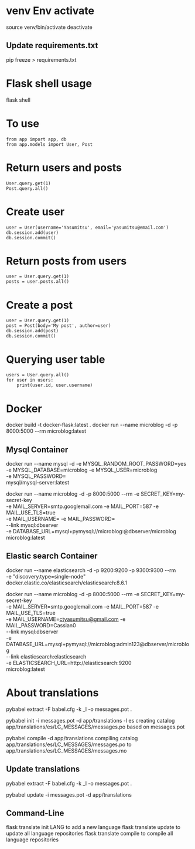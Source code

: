 # venv Env activate

source venv/bin/activate
deactivate

## Update requirements.txt

pip freeze > requirements.txt

# Flask shell usage

flask shell

# To use

    from app import app, db
    from app.models import User, Post

# Return users and posts

    User.query.get(1)
    Post.query.all()

# Create user

    user = User(username='Yasumitsu', email='yasumitsu@email.com')
    db.session.add(user)
    db.session.commit()

# Return posts from users

    user = User.query.get(1)
    posts = user.posts.all()

# Create a post

    user = User.query.get(1)
    post = Post(body='My post', author=user)
    db.session.add(post)
    db.session.commit()

# Querying user table

    users = User.query.all()
    for user in users:
        print(user.id, user.username)

# Docker

docker build -t docker-flask:latest .
docker run --name microblog -d -p 8000:5000 --rm microblog:latest

## Mysql Container

docker run --name mysql -d -e MYSQL_RANDOM_ROOT_PASSWORD=yes \
 -e MYSQL_DATABASE=microblog -e MYSQL_USER=microblog \
 -e MYSQL_PASSWORD=<database-password> \
 mysql/mysql-server:latest

docker run --name microblog -d -p 8000:5000 --rm -e SECRET_KEY=my-secret-key \
 -e MAIL_SERVER=smtp.googlemail.com -e MAIL_PORT=587 -e MAIL_USE_TLS=true \
 -e MAIL_USERNAME=<your-gmail-username> -e MAIL_PASSWORD=<your-gmail-password> \
 --link mysql:dbserver \
 -e DATABASE_URL=mysql+pymysql://microblog:<database-password>@dbserver/microblog \
 microblog:latest

## Elastic search Container

docker run --name elasticsearch -d -p 9200:9200 -p 9300:9300 --rm \
 -e "discovery.type=single-node" \
 docker.elastic.co/elasticsearch/elasticsearch:8.6.1

docker run --name microblog -d -p 8000:5000 --rm -e SECRET_KEY=my-secret-key \
 -e MAIL_SERVER=smtp.googlemail.com -e MAIL_PORT=587 -e MAIL_USE_TLS=true \
 -e MAIL_USERNAME=ctyasumitsu@gmail.com -e MAIL_PASSWORD=Cassian0 \
 --link mysql:dbserver \
 -e DATABASE_URL=mysql+pymysql://microblog:admin123@dbserver/microblog \
 --link elasticsearch:elasticsearch \
 -e ELASTICSEARCH_URL=http://elasticsearch:9200 \
 microblog:latest

# About translations

pybabel extract -F babel.cfg -k \_l -o messages.pot .

pybabel init -i messages.pot -d app/translations -l es
creating catalog app/translations/es/LC_MESSAGES/messages.po based on messages.pot

pybabel compile -d app/translations
compiling catalog app/translations/es/LC_MESSAGES/messages.po to
app/translations/es/LC_MESSAGES/messages.mo

## Update translations

pybabel extract -F babel.cfg -k \_l -o messages.pot .

pybabel update -i messages.pot -d app/translations

## Command-Line

flask translate init LANG to add a new language
flask translate update to update all language repositories
flask translate compile to compile all language repositories
